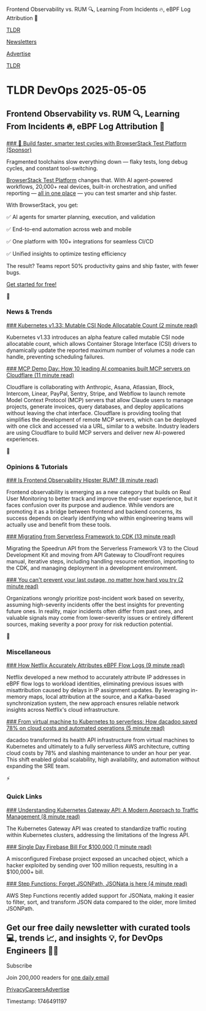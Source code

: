 Frontend Observability vs. RUM 🔍, Learning From Incidents 🔥, eBPF Log Attribution 🧱

[TLDR](/)

[Newsletters](/newsletters)

[Advertise](https://advertise.tldr.tech/)

[TLDR](/)

# TLDR DevOps 2025-05-05

## Frontend Observability vs. RUM 🔍, Learning From Incidents 🔥, eBPF Log Attribution 🧱

### 

[### 🚀 Build faster, smarter test cycles with BrowserStack Test Platform (Sponsor)](https://www.browserstack.com/test-platform?utm_source=newsletter&amp;utm_medium=email&amp;utm_platform=&amp;utm_content=product-updates&amp;utm_campaign=Newsletter-to-landing-page-10-Feb-2025-GA-Launch-Test-Platform&amp;utm_campaigncode=701OW00000JYOElYAP&amp;utm_term=TLDR)

Fragmented toolchains slow everything down — flaky tests, long debug cycles, and constant tool-switching.

[BrowserStack Test Platform](https://www.browserstack.com/test-platform?utm_source=newsletter&utm_medium=email&utm_platform=&utm_content=product-updates&utm_campaign=Newsletter-to-landing-page-10-Feb-2025-GA-Launch-Test-Platform&utm_campaigncode=701OW00000JYOElYAP&utm_term=TLDR) changes that. With AI agent-powered workflows, 20,000+ real devices, built-in orchestration, and unified reporting — [all in one place](https://www.browserstack.com/test-platform?utm_source=newsletter&utm_medium=email&utm_platform=&utm_content=product-updates&utm_campaign=Newsletter-to-landing-page-10-Feb-2025-GA-Launch-Test-Platform&utm_campaigncode=701OW00000JYOElYAP&utm_term=TLDR) — you can test smarter and ship faster.

With BrowserStack, you get:

✅ AI agents for smarter planning, execution, and validation

✅ End-to-end automation across web and mobile

✅ One platform with 100+ integrations for seamless CI/CD

✅ Unified insights to optimize testing efficiency

The result? Teams report 50% productivity gains and ship faster, with fewer bugs.

[Get started for free!](https://www.browserstack.com/test-platform?utm_source=newsletter&utm_medium=email&utm_platform=&utm_content=product-updates&utm_campaign=Newsletter-to-landing-page-10-Feb-2025-GA-Launch-Test-Platform&utm_campaigncode=701OW00000JYOElYAP&utm_term=TLDR)

📱

### News & Trends

[### Kubernetes v1.33: Mutable CSI Node Allocatable Count (2 minute read)](https://kubernetes.io/blog/2025/05/02/kubernetes-1-33-mutable-csi-node-allocatable-count/?utm_source=tldrdevops)

Kubernetes v1.33 introduces an alpha feature called mutable CSI node allocatable count, which allows Container Storage Interface (CSI) drivers to dynamically update the reported maximum number of volumes a node can handle, preventing scheduling failures.

[### MCP Demo Day: How 10 leading AI companies built MCP servers on Cloudflare (11 minute read)](https://blog.cloudflare.com/mcp-demo-day/?utm_source=tldrdevops)

Cloudflare is collaborating with Anthropic, Asana, Atlassian, Block, Intercom, Linear, PayPal, Sentry, Stripe, and Webflow to launch remote Model Context Protocol (MCP) servers that allow Claude users to manage projects, generate invoices, query databases, and deploy applications without leaving the chat interface. Cloudflare is providing tooling that simplifies the development of remote MCP servers, which can be deployed with one click and accessed via a URL, similar to a website. Industry leaders are using Cloudflare to build MCP servers and deliver new AI-powered experiences.

🚀

### Opinions & Tutorials

[### Is Frontend Observability Hipster RUM? (8 minute read)](https://redmonk.com/kholterhoff/2025/04/02/is-frontend-observability-hipster-rum/?utm_source=tldrdevops)

Frontend observability is emerging as a new category that builds on Real User Monitoring to better track and improve the end-user experience, but it faces confusion over its purpose and audience. While vendors are promoting it as a bridge between frontend and backend concerns, its success depends on clearly identifying who within engineering teams will actually use and benefit from these tools.

[### Migrating from Serverless Framework to CDK (13 minute read)](https://speedrun.nobackspacecrew.com/blog/2025/03/11/migrating-from-serverless-framework-to-cdk.html?utm_source=tldrdevops)

Migrating the Speedrun API from the Serverless Framework V3 to the Cloud Development Kit and moving from API Gateway to CloudFront requires manual, iterative steps, including handling resource retention, importing to the CDK, and managing deployment in a development environment.

[### You can't prevent your last outage, no matter how hard you try (2 minute read)](https://surfingcomplexity.blog/2025/05/04/you-cant-prevent-your-last-outage-no-matter-how-hard-you-try/?utm_source=tldrdevops)

Organizations wrongly prioritize post-incident work based on severity, assuming high-severity incidents offer the best insights for preventing future ones. In reality, major incidents often differ from past ones, and valuable signals may come from lower-severity issues or entirely different sources, making severity a poor proxy for risk reduction potential.

🎁

### Miscellaneous

[### How Netflix Accurately Attributes eBPF Flow Logs (9 minute read)](https://netflixtechblog.com/how-netflix-accurately-attributes-ebpf-flow-logs-afe6d644a3bc?utm_source=tldrdevops)

Netflix developed a new method to accurately attribute IP addresses in eBPF flow logs to workload identities, eliminating previous issues with misattribution caused by delays in IP assignment updates. By leveraging in-memory maps, local attribution at the source, and a Kafka-based synchronization system, the new approach ensures reliable network insights across Netflix's cloud infrastructure.

[### From virtual machine to Kubernetes to serverless: How dacadoo saved 78% on cloud costs and automated operations (5 minute read)](https://aws.amazon.com/blogs/architecture/from-virtual-machine-to-kubernetes-to-serverless-how-dacadoo-saved-78-on-cloud-costs-and-automated-operations?utm_source=tldrdevops)

dacadoo transformed its health API infrastructure from virtual machines to Kubernetes and ultimately to a fully serverless AWS architecture, cutting cloud costs by 78% and slashing maintenance to under an hour per year. This shift enabled global scalability, high availability, and automation without expanding the SRE team.

⚡️

### Quick Links

[### Understanding Kubernetes Gateway API: A Modern Approach to Traffic Management (8 minute read)](https://www.cncf.io/blog/2025/05/02/understanding-kubernetes-gateway-api-a-modern-approach-to-traffic-management/?utm_source=tldrdevops)

The Kubernetes Gateway API was created to standardize traffic routing within Kubernetes clusters, addressing the limitations of the Ingress API.

[### Single Day Firebase Bill For $100,000 (1 minute read)](https://serverlesshorrors.com/all/firebase-100k/?utm_source=tldrdevops)

A misconfigured Firebase project exposed an uncached object, which a hacker exploited by sending over 100 million requests, resulting in a $100,000+ bill.

[### Step Functions: Forget JSONPath, JSONata is here (4 minute read)](https://medium.com/versent-tech-blog/step-functions-forget-jsonpath-jsonata-is-here-5dece3f888b8?utm_source=tldrdevops)

AWS Step Functions recently added support for JSONata, making it easier to filter, sort, and transform JSON data compared to the older, more limited JSONPath.

## Get our free daily newsletter with curated tools 💻, trends 📈, and insights 💡, for DevOps Engineers 👨‍💻

Subscribe

Join 200,000 readers for [one daily email](/api/latest/devops)

[Privacy](/privacy)[Careers](https://jobs.ashbyhq.com/tldr.tech)[Advertise](/devops/advertise)

Timestamp: 1746491197